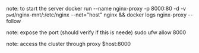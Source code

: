 note: to start the server
docker run --name nginx-proxy -p 8000:80 -d -v `pwd`/nginx-mnt/:/etc/nginx --net="host" nginx && docker logs nginx-proxy --follow 

note: expose the port (should verify if this is neede)
sudo ufw allow 8000

note: access the cluster through proxy
$host:8000
